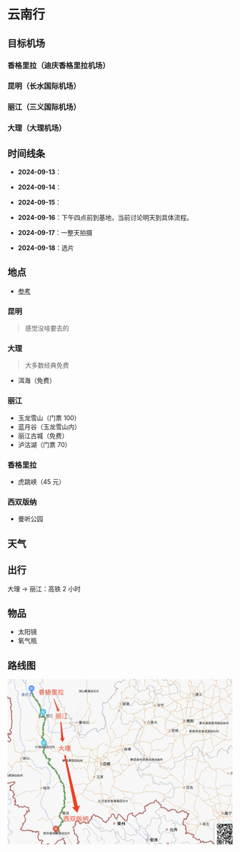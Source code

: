 # 云南行

## 目标机场

### 香格里拉（迪庆香格里拉机场）

### 昆明（长水国际机场）

### 丽江（三义国际机场）

### 大理（大理机场）

## 时间线条

- **2024-09-13**：

- **2024-09-14**：

- **2024-09-15**：

- **2024-09-16**：下午四点前到基地，当前讨论明天到具体流程。

- **2024-09-17**：一整天拍摄

- **2024-09-18**：选片

## 地点

- [参考](https://www.xiaohongshu.com/explore/66869adf000000001c024166?xsec_token=ABHOfmK_aXE77ZQy41JBwIXk6Q32ClGNLeyEMFizsULa8=&xsec_source=pc_search)

### 昆明

> 感觉没啥要去的

### 大理

> 大多数经典免费

- 洱海（免费）

### 丽江

- 玉龙雪山（门票 100）
- 蓝月谷（玉龙雪山内）
- 丽江古城（免费）
- 泸沽湖（门票 70）

### 香格里拉

- 虎跳峡（45 元）

### 西双版纳

- 曼听公园

## 天气

## 出行

大理 -> 丽江：高铁 2 小时

## 物品

- 太阳镜
- 氧气瓶

## 路线图

![](./images/1.jpg)
